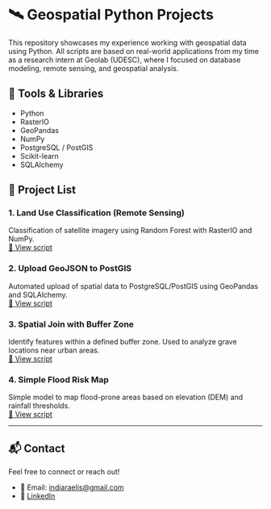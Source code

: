 # 🛰️ Geospatial Python Projects

This repository showcases my experience working with geospatial data using Python. All scripts are based on real-world applications from my time as a research intern at Geolab (UDESC), where I focused on database modeling, remote sensing, and geospatial analysis.

## 🔧 Tools & Libraries
- Python
- RasterIO
- GeoPandas
- NumPy
- PostgreSQL / PostGIS
- Scikit-learn
- SQLAlchemy

## 📁 Project List

### 1. Land Use Classification (Remote Sensing)
Classification of satellite imagery using Random Forest with RasterIO and NumPy.  
[🔗 View script](01-land-use-classification/classify_land_use.py)

### 2. Upload GeoJSON to PostGIS
Automated upload of spatial data to PostgreSQL/PostGIS using GeoPandas and SQLAlchemy.  
[🔗 View script](02-upload-to-postgis/upload_to_postgis.py)

### 3. Spatial Join with Buffer Zone
Identify features within a defined buffer zone. Used to analyze grave locations near urban areas.  
[🔗 View script](03-buffer-spatial-join/buffer_and_join.py)

### 4. Simple Flood Risk Map
Simple model to map flood-prone areas based on elevation (DEM) and rainfall thresholds.  
[🔗 View script](04-flood-risk-map/flood_risk_model.py)

---

## 📬 Contact
Feel free to connect or reach out!

- 📧 Email: indiaraelis@gmail.com  
- 💼 [LinkedIn](https://www.linkedin.com/in/indiaraelis)
